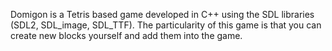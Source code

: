 Domigon is a Tetris based game developed in C++ using the SDL libraries (SDL2, SDL_image, SDL_TTF).
The particularity of this game is that you can create new blocks yourself and add them into the game.